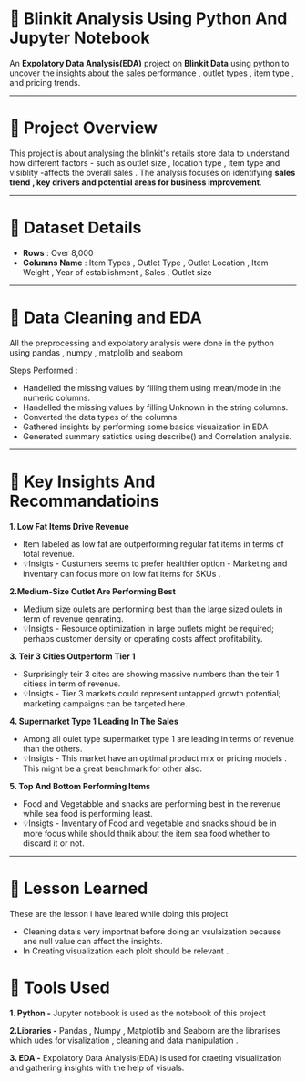 # 🛒 Blinkit Analysis Using Python And Jupyter Notebook 

An **Expolatory Data Analysis(EDA)** project on **Blinkit Data** using python to uncover the insights about the sales performance , outlet types , item type , and pricing trends.

---

# 📘 Project Overview
This project is about analysing the blinkit's retails store data to understand how different factors - such as outlet size , location type , item type and visiblity -affects the overall sales . The analysis focuses on identifying **sales trend , key drivers and potential areas for business improvement**.

---
# 📁 Dataset Details 

- **Rows** : Over 8,000
- **Columns Name** : Item Types , Outlet Type , Outlet Location , Item Weight , Year of establishment , Sales , Outlet size 

---

# 🧹 Data Cleaning and EDA 

All the preprocessing and expolatory analysis were done in the python using pandas , numpy , matplolib and seaborn

Steps Performed :
- Handelled the missing values by filling them using mean/mode in the numeric columns.
- Handelled the missing values by filling Unknown in the string columns.
- Converted the data types of the columns.
- Gathered insights by performing some basics visuaization in EDA
- Generated summary satistics using describe() and Correlation analysis.

---

# 🧠 Key Insights And Recommandatioins 

**1. Low Fat Items Drive Revenue**
 - Item labeled as low fat are outperforming regular fat items in terms of total revenue.
 - 💡Insigts - Custumers seems to prefer healthier option - Marketing and inventary can focus more on low fat items for SKUs .

**2.Medium-Size Outlet Are Performing Best**
- Medium size oulets are performing best than the large sized oulets in term of revenue genrating.
- 💡Insigts - Resource optimization in large outlets might be required; perhaps customer density or operating costs affect profitability.

**3. Teir 3 Cities Outperform Tier 1**
- Surprisingly teir 3 cites are showing massive numbers than the teir 1 citiess in term of revenue.
- 💡Insigts - Tier 3 markets could represent untapped growth potential; marketing campaigns can be targeted here.

**4. Supermarket Type 1 Leading In The Sales**
- Among all oulet type supermarket type 1 are leading in terms of revenue than the others.
- 💡Insigts - This market have an optimal product mix or pricing models . This might be a great benchmark for other also.

**5. Top And Bottom Performing Items**
- Food and Vegetabble and snacks are performing best in the revenue while sea food is performing least.
- 💡Insigts - Inventary of Food and vegetable and snacks should be in more focus while should thnik about the item sea food whether to discard it or not.

---

# 📒 Lesson Learned

These are the lesson i have leared while doing this project 

- Cleaning datais very importnat before doing an vsulaization because ane null value can affect the insights.
- In Creating visualization each plolt should be relevant .

# 🧰 Tools Used

**1. Python -** Jupyter notebook is used as the notebook of this project 


**2.Libraries -** Pandas , Numpy , Matplotlib and Seaborn are the librarises which udes for visalization , cleaning and data manipulation .


**3. EDA -** Expolatory Data Analysis(EDA) is used for craeting visualization and gathering insights with the help of visuals.
